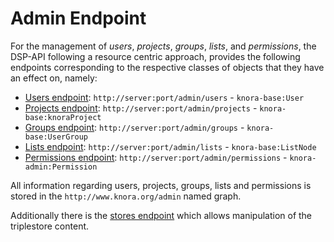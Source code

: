 <!---
 * Copyright © 2021 - 2023 Swiss National Data and Service Center for the Humanities and/or DaSCH Service Platform contributors.
 * SPDX-License-Identifier: Apache-2.0
-->

# Admin Endpoint

For the management of *users*, *projects*, *groups*, *lists*, and *permissions*, the DSP-API following a resource
centric approach, provides the following endpoints corresponding to the respective classes of objects that they have an
effect on, namely:

  - [Users endpoint](lists.md): `http://server:port/admin/users` - `knora-base:User`
  - [Projects endpoint](projects.md): `http://server:port/admin/projects` - `knora-base:knoraProject`
  - [Groups endpoint](groups.md): `http://server:port/admin/groups` - `knora-base:UserGroup`
  - [Lists endpoint](lists.md): `http://server:port/admin/lists` - `knora-base:ListNode`
  - [Permissions endpoint](permissions.md): `http://server:port/admin/permissions` - `knora-admin:Permission`

All information regarding users, projects, groups, lists and permissions is stored in the `http://www.knora.org/admin`
named graph.

Additionally there is the [stores endpoint](stores.md) which allows manipulation of the triplestore content.
